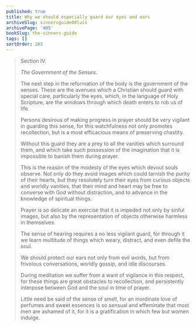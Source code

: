 ```yaml
---
published: true
title: Why we should especially guard our eyes and ears
archiveSlug: sinnersguide00luis
archivePage: '405'
bookSlug: the-sinners-guide
tags: []
sortOrder: 263
---
```


> Section IV.
> 
> *The Government of the Senses.*
> 
> The next step in the reformation of the body is the government of the senses. These are the avenues which a Christian should guard with special care, particularly the eyes, which, in the language of Holy Scripture, are the windows through which death enters to rob us of life.
> 
> Persons desirous of making progress in prayer should be very vigilant in guarding this sense, for this watchfulness not only promotes recollection, but is a most efficacious means of preserving chastity.
> 
> Without this guard they are a prey to all the vanities which surround them, and which take such possession of the imagination that it is impossible to banish them during prayer.
> 
> This is the reason of the modesty of the eyes which devout souls observe. Not only do they avoid images which could tarnish the purity of their hearts, but they resolutely turn their eyes from curious objects and worldly vanities, that their mind and heart may be free to converse with God without distraction, and to advance in the knowledge of spiritual things.
> 
> Prayer is so delicate an exercise that it is impeded not only by sinful images, but also by the representation of objects otherwise harmless in themselves.
> 
> The sense of hearing requires a no less vigilant guard, for through it we learn multitude of things which weary, distract, and even defile the soul.
> 
> We should protect our ears not only from evil words, but from frivolous conversations, worldly gossip, and idle discourses.
> 
> During meditation we suffer from a want of vigilance in this respect, for these things are great obstacles to recollection, and persistently interpose between God and the soul in time of prayer.
> 
> Little need be said of the sense of smell, for an inordinate love of perfumes and sweet essences is so sensual and effeminate that most men are ashamed of it, for it is a gratification in which few but women indulge.
